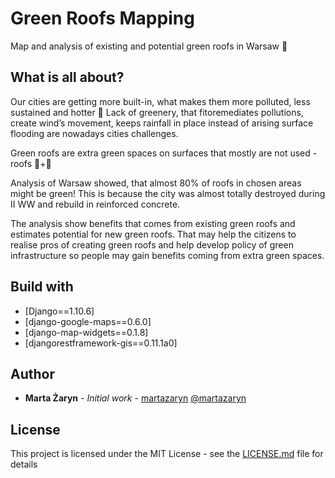 # Green Roofs Mapping

Map and analysis of existing and potential green roofs in Warsaw 🌱


## What is all about?

Our cities are getting more built-in, what makes them more polluted, less sustained and hotter 🌆 Lack of greenery, that fitoremediates pollutions, create wind’s movement, keeps rainfall in place instead of arising surface flooding are nowadays cities challenges. 

Green roofs are extra green spaces on surfaces that mostly are not used - roofs 🏢+🌳

Analysis of Warsaw showed, that almost 80% of roofs in chosen areas might be green! This is because the city was almost totally destroyed during II WW and rebuild in reinforced concrete. 

The analysis show benefits that comes from existing green roofs and estimates potential for new green roofs. That may help the citizens to realise pros of creating green roofs and help develop policy of green infrastructure so people may gain benefits coming from extra green spaces.


## Build with

* [Django==1.10.6] 
* [django-google-maps==0.6.0]
* [django-map-widgets==0.1.8]
* [djangorestframework-gis==0.11.1a0]


## Author

* **Marta Żaryn** - *Initial work* - [martazaryn](https://github.com/martazaryn)
[@martazaryn](https://twitter.com/martazaryn) 


## License

This project is licensed under the MIT License - see the [LICENSE.md](LICENSE.md) file for details